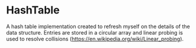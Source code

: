 # HashTable

A hash table implementation created to refresh myself on the details of the data structure.
Entries are stored in a circular array and linear probing is used to resolve collisions (https://en.wikipedia.org/wiki/Linear_probing).
